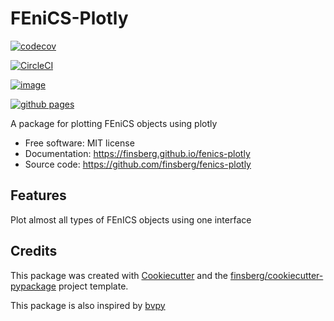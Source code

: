 # FEniCS-Plotly

[![codecov](https://codecov.io/gh/finsberg/fenics-plotly/branch/master/graph/badge.svg?token=PG2JS1SPKJ)](https://codecov.io/gh/finsberg/fenics-plotly)

[![CircleCI](https://circleci.com/gh/finsberg/fenics-plotly.svg?style=shield)](https://circleci.com/gh/finsberg/fenics-plotly)


[![image](https://img.shields.io/pypi/v/fenics_plotly.svg)](https://pypi.python.org/pypi/fenics_plotly)

[![github pages](https://github.com/finsberg/fenics-plotly/actions/workflows/github-pages.yml/badge.svg)](https://github.com/finsberg/fenics-plotly/actions/workflows/github-pages.yml)


A package for plotting FEniCS objects using plotly


* Free software: MIT license
* Documentation: https://finsberg.github.io/fenics-plotly
* Source code: https://github.com/finsberg/fenics-plotly

## Features

Plot almost all types of FEnICS objects using one interface



## Credits

This package was created with
[Cookiecutter](https://github.com/audreyr/cookiecutter) and the
[finsberg/cookiecutter-pypackage](https://github.com/finsberg/cookiecutter-pypackage)
project template.

This package is also inspired by [bvpy](https://gitlab.com/oali/bvpy)
